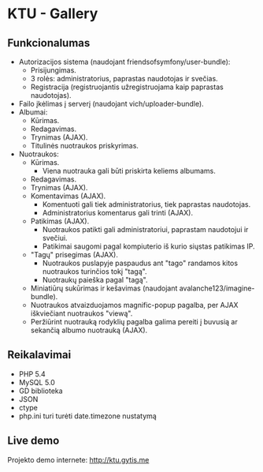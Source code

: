 KTU - Gallery
========================

Funkcionalumas
----------------------------------

* Autorizacijos sistema (naudojant friendsofsymfony/user-bundle):
    * Prisijungimas.
    * 3 rolės: administratorius, paprastas naudotojas ir svečias.
    * Registracija (registruojantis užregistruojama kaip paprastas naudotojas).
* Failo įkėlimas į serverį (naudojant vich/uploader-bundle).
* Albumai:
    * Kūrimas.
    * Redagavimas.
    * Trynimas (AJAX).
    * Titulinės nuotraukos priskyrimas.
* Nuotraukos:
    * Kūrimas.
        * Viena nuotrauka gali būti priskirta keliems albumams.
    * Redagavimas.
    * Trynimas (AJAX).
    * Komentavimas (AJAX).
        * Komentuoti gali tiek administratorius, tiek paprastas naudotojas.
        * Administratorius komentarus gali trinti (AJAX).
    * Patikimas (AJAX).
        * Nuotraukos patikti gali administratoriui, paprastam naudotojui ir svečiui.
        * Patikimai saugomi pagal kompiuterio iš kurio siųstas patikimas IP.
    * "Tagų" prisegimas (AJAX).
        * Nuotraukos puslapyje paspaudus ant "tago" randamos kitos nuotraukos turinčios tokį "tagą".
        * Nuotraukų paieška pagal "tagą".
    * Miniatiūrų sukūrimas ir kešavimas (naudojant avalanche123/imagine-bundle).
    * Nuotraukos atvaizduojamos magnific-popup pagalba, per AJAX iškviečiant nuotraukos "viewą".
    * Peržiūrint nuotrauką rodyklių pagalba galima pereiti į buvusią ar sekančią albumo nuotrauką (AJAX).

Reikalavimai
----------------------------------

* PHP 5.4
* MySQL 5.0
* GD biblioteka
* JSON
* ctype
* php.ini turi turėti date.timezone nustatymą

Live demo
----------------------------------

Projekto demo internete:
http://ktu.gytis.me
